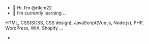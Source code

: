 - 👋 Hi, I’m @rtkjm22
- 🌱 I’m currently learning ...

HTML, CSS(SCSS, CSS design), JavaScript(Vue.js, Node.js), PHP, WordPress, WIX, Shopify ...


- 


<!---
rtkjm22/rtkjm22 is a ✨ special ✨ repository because its `README.md` (this file) appears on your GitHub profile.
You can click the Preview link to take a look at your changes.
--->
